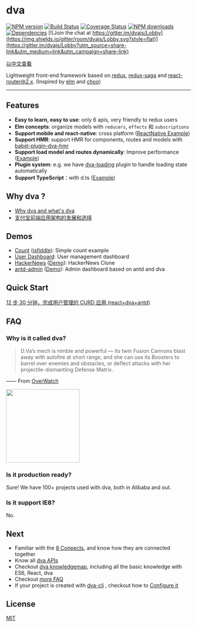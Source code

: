# dva

[![NPM version](https://img.shields.io/npm/v/dva.svg?style=flat)](https://npmjs.org/package/dva)
[![Build Status](https://img.shields.io/travis/dvajs/dva.svg?style=flat)](https://travis-ci.org/dvajs/dva)
[![Coverage Status](https://img.shields.io/coveralls/dvajs/dva.svg?style=flat)](https://coveralls.io/r/dvajs/dva)
[![NPM downloads](http://img.shields.io/npm/dm/dva.svg?style=flat)](https://npmjs.org/package/dva)
[![Dependencies](https://david-dm.org/dvajs/dva/status.svg)](https://david-dm.org/dvajs/dva)
[![Join the chat at https://gitter.im/dvajs/Lobby](https://img.shields.io/gitter/room/dvajs/Lobby.svg?style=flat)](https://gitter.im/dvajs/Lobby?utm_source=share-link&utm_medium=link&utm_campaign=share-link)

[以中文查看](./README_zh-CN.md)

Lightweight front-end framework based on [redux](https://github.com/reactjs/redux), [redux-saga](https://github.com/yelouafi/redux-saga) and [react-router@2.x](https://github.com/ReactTraining/react-router/tree/v2.8.1). (Inspired by [elm](http://elm-lang.org/) and [choo](https://github.com/yoshuawuyts/choo))

---

## Features

* **Easy to learn, easy to use**: only 6 apis, very friendly to redux users
* **Elm concepts**: organize models with `reducers`, `effects` 和 `subscriptions`
* **Support mobile and react-native**: cross platform ([ReactNative Example](https://github.com/sorrycc/dva-example-react-native))
* **Support HMR**: support HMR for components, routes and models with [babel-plugin-dva-hmr](https://github.com/dvajs/babel-plugin-dva-hmr)
* **Support load model and routes dynamically**: Improve performance ([Example](https://github.com/dvajs/dva/tree/master/examples/dynamic-load))
* **Plugin system**: e.g. we have [dva-loading](https://github.com/dvajs/dva-loading) plugin to handle loading state automatically
* **Support TypeScript**：with d.ts ([Example](https://github.com/sorrycc/dva-boilerplate-typescript))

## Why dva ?

* [Why dva and what's dva](https://github.com/dvajs/dva/issues/1)
* [支付宝前端应用架构的发展和选择](https://www.github.com/sorrycc/blog/issues/6)

## Demos

* [Count](https://github.com/dvajs/dva/blob/master/examples/count) ([jsfiddle](https://jsfiddle.net/puftw0ea/3/)): Simple count example
* [User Dashboard](https://github.com/dvajs/dva-example-user-dashboard): User management dashboard
* [HackerNews](https://github.com/dvajs/dva-hackernews)  ([Demo](https://dvajs.github.io/dva-hackernews/)): HackerNews Clone
* [antd-admin](https://github.com/zuiidea/antd-admin) ([Demo](http://zuiidea.github.io/antd-admin/)): Admin dashboard based on antd and dva

## Quick Start

[12 步 30 分钟，完成用户管理的 CURD 应用 (react+dva+antd)](https://github.com/sorrycc/blog/issues/18)

## FAQ

### Why is it called dva?

> D.Va’s mech is nimble and powerful — its twin Fusion Cannons blast away with autofire at short range, and she can use its Boosters to barrel over enemies and obstacles, or deflect attacks with her projectile-dismantling Defense Matrix.

—— From [OverWatch](http://ow.blizzard.cn/heroes/dva)

<img src="https://zos.alipayobjects.com/rmsportal/psagSCVHOKQVqqNjjMdf.jpg" width="200" height="200" />

### Is it production ready?

Sure! We have 100+ projects used with dva, both in Alibaba and out.

### Is it support IE8?

No.

## Next

* Familiar with the [8 Conpects](https://github.com/dvajs/dva/blob/master/docs/Concepts.md), and know how they are connected together
* Know all [dva APIs](https://github.com/dvajs/dva/blob/master/docs/API.md)
* Checkout [dva knowledgemap](https://github.com/dvajs/dva-knowledgemap), including all the basic knowledge with ES6, React, dva
* Checkout [more FAQ](https://github.com/dvajs/dva/issues?q=is%3Aissue+is%3Aclosed+label%3Afaq)
* If your project is created with [dva-cli](https://github.com/dvajs/dva-cli) , checkout how to [Configure it](https://github.com/sorrycc/roadhog#配置)

## License

[MIT](https://tldrlegal.com/license/mit-license)
